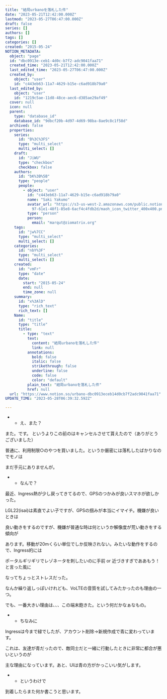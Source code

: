 ```yaml
---
title: "結局urbanoを落札した件"
date: "2023-05-21T12:42:00.000Z"
lastmod: "2023-05-27T06:47:00.000Z"
draft: false
series: []
authors: []
tags: []
categories: []
created: "2015-05-24"
NOTION_METADATA:
  object: "page"
  id: "dbc0913e-ceb1-4d0c-b7f2-adc9041faa71"
  created_time: "2023-05-21T12:42:00.000Z"
  last_edited_time: "2023-05-27T06:47:00.000Z"
  created_by:
    object: "user"
    id: "c443eb63-11a7-4629-b15e-c6ad918b79a0"
  last_edited_by:
    object: "user"
    id: "1219c5ae-11d8-48ce-aec6-d385ae29af49"
  cover: null
  icon: null
  parent:
    type: "database_id"
    database_id: "9dbcf20b-4d97-4d69-98ba-8ae9c8c1f58d"
  archived: false
  properties:
    series:
      id: "B%3C%3FS"
      type: "multi_select"
      multi_select: []
    draft:
      id: "JiWU"
      type: "checkbox"
      checkbox: false
    authors:
      id: "bK%3B%5B"
      type: "people"
      people:
        - object: "user"
          id: "c443eb63-11a7-4629-b15e-c6ad918b79a0"
          name: "Saki Yakumo"
          avatar_url: "https://s3-us-west-2.amazonaws.com/public.notion-static.com/3ad1c4\
            97-61e1-48f1-85e8-6acf4c4fdb2d/maoh_icon_twitter_400x400.png"
          type: "person"
          person:
            email: "marqut@ziomatrix.org"
    tags:
      id: "jw%7CC"
      type: "multi_select"
      multi_select: []
    categories:
      id: "nbY%3F"
      type: "multi_select"
      multi_select: []
    created:
      id: "vmFr"
      type: "date"
      date:
        start: "2015-05-24"
        end: null
        time_zone: null
    summary:
      id: "x%3AlD"
      type: "rich_text"
      rich_text: []
    Name:
      id: "title"
      type: "title"
      title:
        - type: "text"
          text:
            content: "結局urbanoを落札した件"
            link: null
          annotations:
            bold: false
            italic: false
            strikethrough: false
            underline: false
            code: false
            color: "default"
          plain_text: "結局urbanoを落札した件"
          href: null
  url: "https://www.notion.so/urbano-dbc0913eceb14d0cb7f2adc9041faa71"
UPDATE_TIME: "2023-05-28T06:39:32.592Z"

---
```

<link rel="stylesheet" href="https://cdn.jsdelivr.net/npm/katex@0.16.2/dist/katex.min.css" integrity="sha384-bYdxxUwYipFNohQlHt0bjN/LCpueqWz13HufFEV1SUatKs1cm4L6fFgCi1jT643X" crossorigin="anonymous">

- * え、また？

また。です。 というよりこの前のはキャンセルさせて貰えたので（ありがとうございました）


普通に、利用制限○のやつを買いました。というか厳密には落札したばかりなのでモノは


まだ手元にありませんが。

- * なんで？

最近、Ingress熱が少し戻ってきてるので、GPSのつかみが良いスマホが欲しかった。


LGL22(isai)は素直でよい子ですが、GPSの掴みが本当にイマイチ。機嫌が良いときは


良い動きをするのですが、機嫌が普通な時は何というか解像度が荒い動きをする傾向が


あります。移動が20mくらい単位でしか反映されない。みたいな動作をするので、Ingress的には


ポータルギリギリでレゾネータを刺したいのに手前 or 近づきすぎでああもう！と言った風に


なってちょっとストレスだった。


なんか繰り返しっぽいけれども、VoLTEの音質を試してみたかったのも理由の一つ。


でも、一番大きい理由は、、、この端末飽きた。という何だかなぁなもの。

- * ちなみに

Ingressは今まで緑でしたが、アカウント削除→新規作成で青に変わっています。


これは、友達が青だったので、敵同士だと一緒に行動したときに非常に都合が悪いというのが


主な理由になっています。あと、UIは青の方がかっこいい気がします。

- * というわけで

到着したらまた何か書こうと思います。

